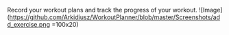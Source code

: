 Record your workout plans and track the progress of your workout.
![Image](https://github.com/Arkidiusz/WorkoutPlanner/blob/master/Screenshots/add_exercise.png =100x20)
